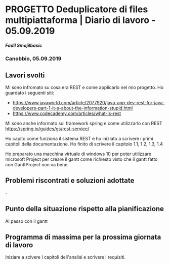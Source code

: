 
# PROGETTO Deduplicatore di files multipiattaforma | Diario di lavoro - 05.09.2019
##### Fadil Smajilbasic
### Canobbio, 05.09.2019

## Lavori svolti

Mi sono infromato su cosa era REST e come applicarlo nel mio progetto.
Ho guardato i seguenti siti:
- https://www.javaworld.com/article/2077920/java-app-dev-rest-for-java-developers-part-1-it-s-about-the-information-stupid.html
- https://www.codecademy.com/articles/what-is-rest

Mi sono anche informato sul framework spring e come utilizzarlo con REST
https://spring.io/guides/gs/rest-service/

Ho capito come funziona il sistema REST e ho iniziato a scrivere i primi capitoli della documentazione.
Ho finito di scrivere il capitolo 1.1, 1.2, 1.3, 1.4

Ho preparato una macchina virtuale di windows 10 per poter utilizzare microsoft Project per creare il gantt come richiesto visto che il gantt fatto con GanttProject non va bene.

##  Problemi riscontrati e soluzioni adottate
\- 

##  Punto della situazione rispetto alla pianificazione
Al passo con il gantt

## Programma di massima per la prossima giornata di lavoro
Iniziare a scivere I capitoli dell'analisi e scrivere i requisiti.
